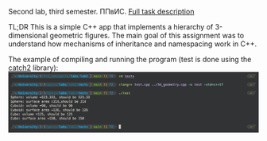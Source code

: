 Second lab, third semester. ППвИС. [Full task description](description/task.md)

TL;DR This is a simple C++ app that implements a hierarchy of 3-dimensional geometric figures. The main goal of this assignment was to understand how mechanisms of inheritance and namespacing work in C++. 

The example of compiling and running the program (test is done using the [catch2](https://github.com/catchorg/Catch2) library):
![terminal_screenshot](description/screenshot.png)